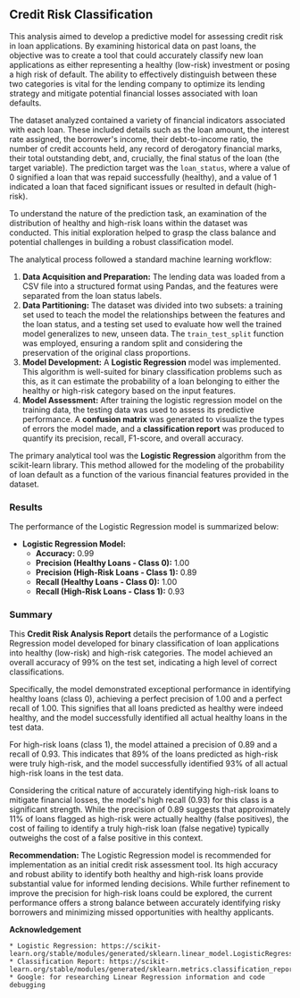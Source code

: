 ## Credit Risk Classification

This analysis aimed to develop a predictive model for assessing credit risk in loan applications. By examining historical data on past loans, the objective was to create a tool that could accurately classify new loan applications as either representing a healthy (low-risk) investment or posing a high risk of default. The ability to effectively distinguish between these two categories is vital for the lending company to optimize its lending strategy and mitigate potential financial losses associated with loan defaults.

The dataset analyzed contained a variety of financial indicators associated with each loan. These included details such as the loan amount, the interest rate assigned, the borrower's income, their debt-to-income ratio, the number of credit accounts held, any record of derogatory financial marks, their total outstanding debt, and, crucially, the final status of the loan (the target variable). The prediction target was the `loan_status`, where a value of 0 signified a loan that was repaid successfully (healthy), and a value of 1 indicated a loan that faced significant issues or resulted in default (high-risk).

To understand the nature of the prediction task, an examination of the distribution of healthy and high-risk loans within the dataset was conducted. This initial exploration helped to grasp the class balance and potential challenges in building a robust classification model.

The analytical process followed a standard machine learning workflow:

1.  **Data Acquisition and Preparation:** The lending data was loaded from a CSV file into a structured format using Pandas, and the features were separated from the loan status labels.
2.  **Data Partitioning:** The dataset was divided into two subsets: a training set used to teach the model the relationships between the features and the loan status, and a testing set used to evaluate how well the trained model generalizes to new, unseen data. The `train_test_split` function was employed, ensuring a random split and considering the preservation of the original class proportions.
3.  **Model Development:** A **Logistic Regression** model was implemented. This algorithm is well-suited for binary classification problems such as this, as it can estimate the probability of a loan belonging to either the healthy or high-risk category based on the input features.
4.  **Model Assessment:** After training the logistic regression model on the training data, the testing data was used to assess its predictive performance. A **confusion matrix** was generated to visualize the types of errors the model made, and a **classification report** was produced to quantify its precision, recall, F1-score, and overall accuracy.

The primary analytical tool was the **Logistic Regression** algorithm from the scikit-learn library. This method allowed for the modeling of the probability of loan default as a function of the various financial features provided in the dataset.

### Results

The performance of the Logistic Regression model is summarized below:

* **Logistic Regression Model:**
    * **Accuracy:** 0.99
    * **Precision (Healthy Loans - Class 0):** 1.00
    * **Precision (High-Risk Loans - Class 1):** 0.89
    * **Recall (Healthy Loans - Class 0):** 1.00
    * **Recall (High-Risk Loans - Class 1):** 0.93

### Summary

This **Credit Risk Analysis Report** details the performance of a Logistic Regression model developed for binary classification of loan applications into healthy (low-risk) and high-risk categories. The model achieved an overall accuracy of 99% on the test set, indicating a high level of correct classifications.

Specifically, the model demonstrated exceptional performance in identifying healthy loans (class 0), achieving a perfect precision of 1.00 and a perfect recall of 1.00. This signifies that all loans predicted as healthy were indeed healthy, and the model successfully identified all actual healthy loans in the test data.

For high-risk loans (class 1), the model attained a precision of 0.89 and a recall of 0.93. This indicates that 89% of the loans predicted as high-risk were truly high-risk, and the model successfully identified 93% of all actual high-risk loans in the test data.

Considering the critical nature of accurately identifying high-risk loans to mitigate financial losses, the model's high recall (0.93) for this class is a significant strength. While the precision of 0.89 suggests that approximately 11% of loans flagged as high-risk were actually healthy (false positives), the cost of failing to identify a truly high-risk loan (false negative) typically outweighs the cost of a false positive in this context.

**Recommendation:** The Logistic Regression model is recommended for implementation as an initial credit risk assessment tool. Its high accuracy and robust ability to identify both healthy and high-risk loans provide substantial value for informed lending decisions. While further refinement to improve the precision for high-risk loans could be explored, the current performance offers a strong balance between accurately identifying risky borrowers and minimizing missed opportunities with healthy applicants.

**Acknowledgement**

    * Logistic Regression: https://scikit-learn.org/stable/modules/generated/sklearn.linear_model.LogisticRegression.html
    * Classification Report: https://scikit-learn.org/stable/modules/generated/sklearn.metrics.classification_report.html
    * Google: for researching Linear Regression information and code debugging